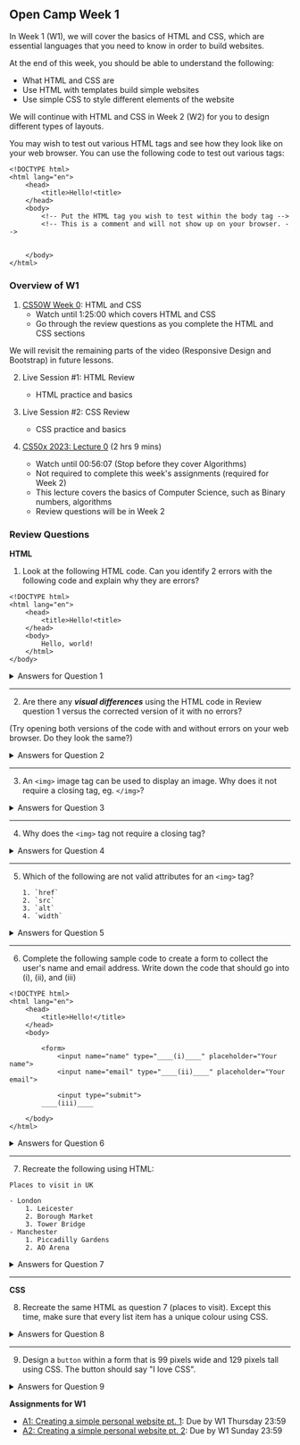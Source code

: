 ## Open Camp Week 1

In Week 1 (W1), we will cover the basics of HTML and CSS, which are essential
languages that you need to know in order to build websites.

At the end of this week, you should be able to understand the following:

- What HTML and CSS are
- Use HTML with templates build simple websites
- Use simple CSS to style different elements of the website

We will continue with HTML and CSS in Week 2 (W2) for you to design different
types of layouts.

You may wish to test out various HTML tags and see how they look like
on your web browser. You can use the following code to test out various tags:

```
<!DOCTYPE html>
<html lang="en">
    <head>
        <title>Hello!<title>
    </head>
    <body>
        <!-- Put the HTML tag you wish to test within the body tag -->
        <!-- This is a comment and will not show up on your browser. -->


    </body>
</html>
```


### Overview of W1

1. [CS50W Week 0][cs50w-0]: HTML and CSS
    - Watch until 1:25:00 which covers HTML and CSS
    - Go through the review questions as you complete the HTML and CSS sections

We will revisit the remaining parts of the video (Responsive Design and
Bootstrap) in future lessons.

2. Live Session #1: HTML Review
    - HTML practice and basics

3. Live Session #2: CSS Review
    - CSS practice and basics

4. [CS50x 2023: Lecture 0][cs50x-1] (2 hrs 9 mins)
    - Watch until 00:56:07 (Stop before they cover Algorithms)
    - Not required to complete this week's assignments (required for Week 2)
    - This lecture covers the basics of Computer Science, such as Binary numbers, algorithms
    - Review questions will be in Week 2


### Review Questions

**HTML**

1. Look at the following HTML code. Can you identify 2 errors with the following
code and explain why they are errors?

```
<!DOCTYPE html>
<html lang="en">
    <head>
        <title>Hello!<title>
    </head>
    <body>
        Hello, world!
    </html>
</body>
```

<details>
  <summary>Answers for Question 1</summary>

  1. The closing tag for `<title>` should have been `</title>`
  2. `<body>` should be closed first (`</body>`), followed by `<html>`
  (`</html>`). HTML Tags in the inner portion of another HTML tag should be
  closed first before the outer one.
  
</details>

---

2.  Are there any ***visual differences*** using the HTML code in
Review question 1 versus the corrected version of it with no errors?

(Try opening both versions of the code with and without errors on your web
browser. Do they look the same?)

<details>
  <summary>Answers for Question 2</summary>

  HTML is known to be super forgiving when our web browsers render them, and very rarely will they will show error messages for wrong HTML. In this case, since the errors are minor, there should be no visual differences at all.

  In future, as you work on more complicated designs, you may start noticing differences.
  
</details>

---

3. An `<img>` image tag can be used to display an image. Why does it not require
a closing tag, eg. `</img>`?

<details>
  <summary>Answers for Question 3</summary>

  An image is just a single HTML element that can't really have anything inside of it.
  It is one of the few HTML tags that do not need to have a closing tag (they
  are self-closing).
  
  Another common one is the `<input>` tag, which is used to create input fields
  inside forms.
  
</details>

---

4. Why does the `<img>` tag not require a closing tag?

<details>
  <summary>Answers for Question 4</summary>

  An image is just a single HTML element that can't really have anything inside of it.
  It is one of the few HTML tags that do not need to have a closing tag (they
  are self-closing).
  
  Another common one is the `<input>` tag, which we will cover in W2 
  when designing forms for users to input data.
  
</details>

---

5. Which of the following are not valid attributes for an `<img>` tag?

    ```
    1. `href`
    2. `src`
    3. `alt`
    4. `width`
    ```

<details>
  <summary>Answers for Question 5</summary>

  Only `1. href` is not a valid attribute for the `<img>` tag.

  For images, you use the `src` attribute (source attribute) to tell the browser
  where to find the image to be display.
  
  `alt` is used to tell screen readers (for users with accessibility needs) what
  the image is about (a short description).
  
  Finally, `height` and `width` are attributes that lets you define how tall and
  how wide the image should be in pixels respectively.

  Here's an example of an image tag to show a photo of a tree, with its
  corresponding `alt` tag and its width and height attributes defined.
  
  <img src="tree.jpg" alt="A photo of a single tree" width="800" height="400">

  As mentioned in the lecture videos, there are other ways to define the width
  and height of an image using CSS as well, which we will cover in W2.

  Reference: Learn more about the [`img`][img-tag] on MDN docs.
  
</details>

---

6. Complete the following sample code to create a form to collect the user's name and email address.
   Write down the code that should go into (i), (ii), and (iii)


```
<!DOCTYPE html>
<html lang="en">
    <head>
        <title>Hello!</title>
    </head>
    <body>

        <form>
            <input name="name" type="____(i)____" placeholder="Your name">
            <input name="email" type="____(ii)____" placeholder="Your email">

            <input type="submit">
        ____(iii)____

    </body>
</html>
```

<details>
  <summary>Answers for Question 6</summary>

  
  ```
  <!DOCTYPE html>
  <html lang="en">
    <head>
      <title>Hello!</title>
    </head>
    <body>

        <form>
            <input name="name" type="text" placeholder="Your name">
            <input name="email" type="email" placeholder="Your email">

            <input type="submit">
        </form>

        </body>
    </html>
  ```

  The correct answers are (i) `text`, (ii) `email`, and (iii) `</form>`.

  There are many types of input that we will be using in future. If you would like a sneak preview, have a look at the reference document for input on MDN.

  Reference: [`input`][input-tag] tag on MDN
  
</details>

---

7. Recreate the following using HTML:

```
Places to visit in UK

- London
    1. Leicester
    2. Borough Market
    3. Tower Bridge
- Manchester
    1. Piccadilly Gardens
    2. AO Arena
```

<details>
  <summary>Answers for Question 7</summary>

  ```
  <!DOCTYPE html>
  <html lang="en">
    <head>
      <title>Places to visit</title>
    </head>
    <body>
        <p>Places to visit in UK</p>

        <ul>
            <li>London
                <ol>
                    <li>Leicester</li>
                    <li>Borough Market</li>
                    <li>Tower Bridge</li>
                </ol>
            </li>
            <li>Machester
                <ol>
                    <li>Piccadilly Gardens</li>
                    <li>AO Arena</li>
                </ol>
            </li>
        </ul>

        </body>
    </html>
  ```

  You can easily nest more layers of unordered or ordered lists using the same
  way of nesting.
  
  Reference: [`ul`][ul-tag] and [`ol`][ol-tag] tags on MDN
  
</details>

---

**CSS**

8. Recreate the same HTML as question 7 (places to visit). Except this time, make sure that every list item has a unique colour using CSS.

<details>
  <summary>Answers for Question 8</summary>

  ```
  <!DOCTYPE html>
  <html lang="en">
    <head>
      <title>Places to visit</title>
    </head>
    <body>
        <p>Places to visit in UK</p>

        <ul>
            <li style="color: black;">London
                <ol>
                    <li style="color: blue;">Leicester</li>
                    <li style="color: red;">Borough Market</li>
                    <li style="color: green;">Tower Bridge</li>
                </ol>
            </li>
            <li style="color: gray;">Machester
                <ol>
                    <li style="color: pink;">Piccadilly Gardens</li>
                    <li style="color: purple;">AO Arena</li>
                </ol>
            </li>
        </ul>

        </body>
    </html>
  ```

  Here is an example of how you can specify different colors for each list item using CSS.

  `color` is used for the color of text.
  
  Reference: [`color`][css-color] on MDN
</details>

---

9. Design a `button` within a form that is 99 pixels wide and 129 pixels tall
using CSS. The button should say "I love CSS".

<details>
  <summary>Answers for Question 9</summary>

  ```
  <!DOCTYPE html>
  <html lang="en">
    <head>
      <title>Button</title>
    </head>
    <body>
        <form>
            <button style="width: 99px; height: 129px;">I love CSS</button>
        </form>
    </body>
  </html>
  ```

  In the lecture video, the instructor has demonstrated other ways to use CSS, such as writing CSS Styles within the `<head>` tag using the `<style>...</style>`.

  Try recreating this button with the `<style>` tag. 
</details>

**Assignments for W1**

- [A1: Creating a simple personal website pt. 1](../assignments/a1.md): Due by W1 Thursday 23:59
- [A2: Creating a simple personal website pt. 2](../assignments/a2.md): Due by W1 Sunday 23:59


[cs50w-0]: https://cs50.harvard.edu/web/2020/weeks/0/
[cs50x-1]: https://www.youtube.com/watch?v=IDDmrzzB14M
[img-tag]: https://developer.mozilla.org/en-US/docs/Web/HTML/Element/img
[input-tag]: https://developer.mozilla.org/en-US/docs/Web/HTML/Element/input
[ol-tag]: https://developer.mozilla.org/en-US/docs/Web/HTML/Element/ol
[ul-tag]: https://developer.mozilla.org/en-US/docs/Web/HTML/Element/ul
[css-color]: https://developer.mozilla.org/en-US/docs/Web/CSS/color